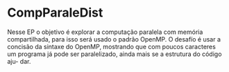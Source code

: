 # CompParaleDist
Nesse EP o objetivo é explorar a computação paralela com memória compartilhada, para isso será usado o padrão OpenMP. O desafío é usar a concisão da sintaxe do OpenMP, mostrando que com poucos caracteres um programa já pode ser paralelizado, ainda mais se a estrutura do código aju- dar. 
